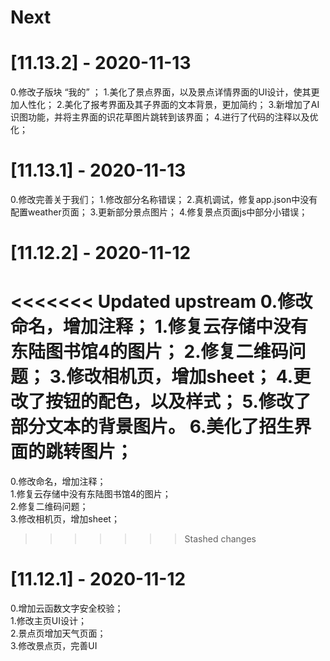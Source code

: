# Next

# [11.13.2] - 2020-11-13
0.修改子版块 “我的” ；
1.美化了景点界面，以及景点详情界面的UI设计，使其更加人性化；
2.美化了报考界面及其子界面的文本背景，更加简约；
3.新增加了AI识图功能，并将主界面的识花草图片跳转到该界面；
4.进行了代码的注释以及优化；

# [11.13.1] - 2020-11-13
0.修改完善关于我们；
1.修改部分名称错误；
2.真机调试，修复app.json中没有配置weather页面；
3.更新部分景点图片；
4.修复景点页面js中部分小错误；

# [11.12.2] - 2020-11-12
<<<<<<< Updated upstream
0.修改命名，增加注释；
1.修复云存储中没有东陆图书馆4的图片；
2.修复二维码问题；
3.修改相机页，增加sheet；
4.更改了按钮的配色，以及样式；
5.修改了部分文本的背景图片。
6.美化了招生界面的跳转图片；
=======
0.修改命名，增加注释；  
1.修复云存储中没有东陆图书馆4的图片；  
2.修复二维码问题；  
3.修改相机页，增加sheet；  
>>>>>>> Stashed changes

# [11.12.1] - 2020-11-12
0.增加云函数文字安全校验；  
1.修改主页UI设计；  
2.景点页增加天气页面；  
3.修改景点页，完善UI
